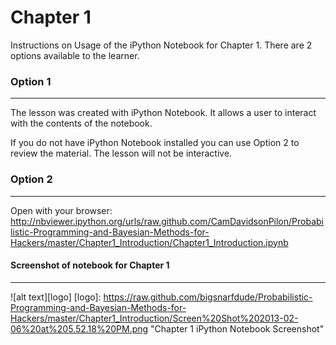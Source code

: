 # Chapter 1

Instructions on Usage of the iPython Notebook for Chapter 1. There are 2 options available to the learner.

### Option 1
------------
The lesson was created with iPython Notebook. It allows a user to interact with the contents of the notebook. 

If you do not have iPython Notebook installed you can use Option 2 to review the material. The lesson will not be interactive.


### Option 2
-------------
Open with your browser: http://nbviewer.ipython.org/urls/raw.github.com/CamDavidsonPilon/Probabilistic-Programming-and-Bayesian-Methods-for-Hackers/master/Chapter1_Introduction/Chapter1_Introduction.ipynb

#### Screenshot of notebook for Chapter 1
---------------
![alt text][logo]
[logo]: https://raw.github.com/bigsnarfdude/Probabilistic-Programming-and-Bayesian-Methods-for-Hackers/master/Chapter1_Introduction/Screen%20Shot%202013-02-06%20at%205.52.18%20PM.png "Chapter 1 iPython Notebook Screenshot"
